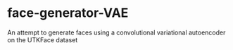 # face-generator-VAE
An attempt to generate faces using a convolutional variational autoencoder on the UTKFace dataset
